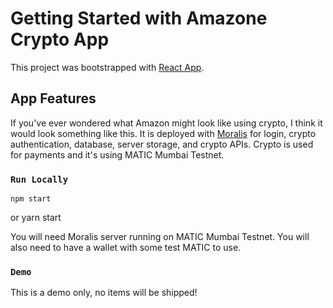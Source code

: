 # Getting Started with Amazone Crypto App

This project was bootstrapped with [React App](https://github.com/facebook/create-react-app).


## App Features

If you've ever wondered what Amazon might look like using crypto, I think it would look something like this. It is deployed with [Moralis](https://moralis.io/) for login, crypto authentication, database, server storage, and crypto APIs. Crypto is used for payments and it's using MATIC Mumbai Testnet.

### `Run Locally`

    npm start
or
    yarn start

You will need Moralis server running on MATIC Mumbai Testnet. You will also need to have a wallet with some test MATIC to use.

### `Demo`


This is a demo only, no items will be shipped!